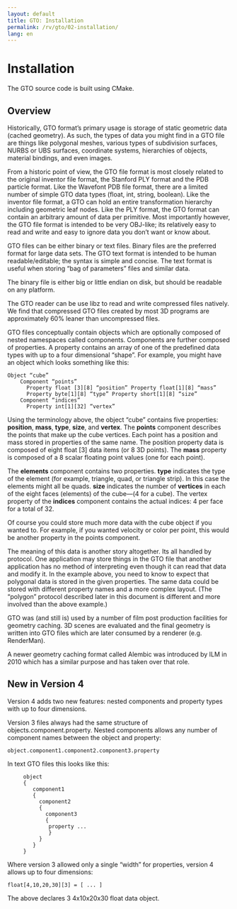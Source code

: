 ```yaml
---
layout: default
title: GTO: Installation
permalink: /rv/gto/02-installation/
lang: en
---
```


# Installation

The GTO source code is built using CMake.

## Overview

Historically, GTO format’s primary usage is storage of static geometric data (cached geometry). As such, the types of data you might find in a GTO file are things like polygonal meshes, various types of subdivision surfaces, NURBS or UBS surfaces, coordinate systems, hierarchies of objects, material bindings, and even images.

From a historic point of view, the GTO file format is most closely related to the original inventor file format, the Stanford PLY format and the PDB particle format. Like the Wavefont PDB file format, there are a limited number of simple GTO data types (float, int, string, boolean). Like the inventor file format, a GTO can hold an entire transformation hierarchy including geometric leaf nodes. Like the PLY format, the GTO format can contain an arbitrary amount of data per primitive. Most importantly however, the GTO file format is intended to be very OBJ-like; its relatively easy to read and write and easy to ignore data you don’t want or know about.

GTO files can be either binary or text files. Binary files are the preferred format for large data sets. The GTO text format is intended to be human readable/editable; the syntax is simple and concise. The text format is useful when storing “bag of parameters” files and similar data.

The binary file is either big or little endian on disk, but should be readable on any platform.

The GTO reader can be use libz to read and write compressed files natively. We find that compressed GTO files created by most 3D programs are approximately 60% leaner than uncompressed files.

GTO files conceptually contain objects which are optionally composed of nested namespaces called components. Components are further composed of properties. A property contains an array of one of the predefined data types with up to a four dimensional “shape”. For example, you might have an object which looks something like this:

```
Object “cube”
    Component “points”
      Property float [3][8] “position” Property float[1][8] “mass”
      Property byte[1][8] “type” Property short[1][8] “size”
    Component “indices”
      Property int[1][32] “vertex”
```

Using the terminology above, the object “cube” contains five properties: **position**, **mass**, **type**, **size**, and **vertex**. The **points** component describes the points that make up the cube vertices. Each point has a position and mass stored in properties of the same name. The position property data is composed of eight float &#91;3] data items (or 8 3D points). The **mass** property is composed of a 8 scalar floating point values (one for each point).

The **elements** component contains two properties. **type** indicates the type of the element (for example, triangle, quad, or triangle strip). In this case the elements might all be quads. **size** indicates the number of **vertices** in each of the eight faces (elements) of the cube—(4 for a cube). The vertex property of the **indices** component contains the actual indices: 4 per face for a total of 32.

Of course you could store much more data with the cube object if you wanted to. For example, if you wanted velocity or color per point, this would be another property in the points component.

The meaning of this data is another story altogether. Its all handled by protocol. One application may store things in the GTO file that another application has no method of interpreting even though it can read that data and modify it. In the example above, you need to know to expect that polygonal data is stored in the given properties. The same data could be stored with different property names and a more complex layout. (The “polygon” protocol described later in this document is different and more involved than the above example.)

GTO was (and still is) used by a number of film post production facilities for geometry caching. 3D scenes are evaluated and the final geometry is written into GTO files which are later consumed by a renderer (e.g. RenderMan).

A newer geometry caching format called Alembic was introduced by ILM in 2010 which has a similar purpose and has taken over that role.

## New in Version 4

Version 4 adds two new features: nested components and property types with up to four dimensions.

Version 3 files always had the same structure of
objects.component.property. Nested components allows any number of component names between the object and property:

```
object.component1.component2.component3.property
```

In text GTO files this looks like this:

```
     object
     {
        component1
        {
          component2
          {
            component3
            {
             property ...
             }
          }
        }
     }
```

Where version 3 allowed only a single “width” for properties, version 4 allows up to four dimensions:

```
float[4,10,20,30][3] = [ ... ]
```

The above declares 3 4x10x20x30 float data object.
